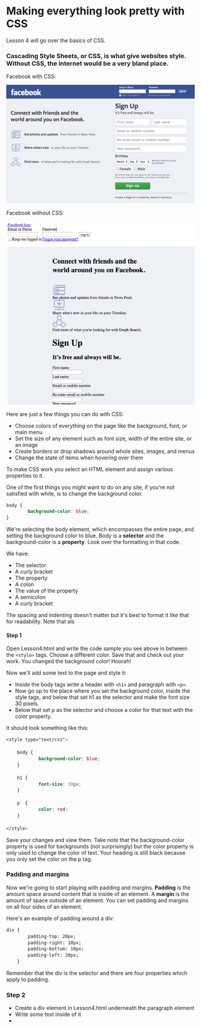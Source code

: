 Making everything look pretty with CSS
========
Lesson 4 will go over the basics of CSS.

### Cascading Style Sheets, or CSS, is what give websites style. Without CSS, the internet would be a very bland place. 

Facebook with CSS:

<img src="img/facebook-with-css.png">

Facebook without CSS: 

<img src="img/facebook-without-css.png">

Here are just a few things you can do with CSS: 

* Choose colors of everything on the page like the background, font, or main menu.
* Set the size of any element such as font size, width of the entire site, or an image
* Create borders or drop shadows around whole sites, images, and menus
* Change the state of items when hovering over them

To make CSS work you select an HTML element and assign various properties to it. 

One of the first things you might want to do on any site, if you're not satisfied with white, is to change the background color.

```css
body {
        background-color: blue;
}
```

We're selecting the body element, which encompasses the entire page, and setting the background color to blue. Body is a **selector** and the background-color is a **property**.
Look over the formatting in that code. 

We have: 

* The selector 
* A curly bracket
* The property 
* A colon
* The value of the property
* A semicolon
* A curly bracket

The spacing and indenting doesn't matter but it's best to format it like that for readability. Note that als

#### Step 1

Open Lesson4.html and write the code sample you see above in between the `<style>` tags. Choose a different color. Save that and check out your work.
You changed the background color! Hoorah! 

Now we'll add some text to the page and style it: 

* Inside the body tags write a header with `<h1>` and paragraph with `<p>`. 
* Now go up to the place where you set the background color, inside the style tags, and below that set h1 as the selector and make the font size 30 pixels. 
* Below that set p as the selector and choose a color for that text with the color property. 


It should look something like this:

```css
<style type="text/css">

    body {
            background-color: blue;
    }
    
    h1 {
            font-size: 30px;
    }
    
    p  {
            color: red;
    }
    
</style>
```
Save your changes and view them. Take note that the background-color property is used for backgrounds (not surprisingly) but the
color property is only used to change the color of text. Your heading is still black because you only set the color on the p tag. 

### Padding and margins
Now we're going to start playing with padding and margins. **Padding** is the amount space around content that is inside of an element. A **margin** is the amount of space outside of
an element. You can set padding and margins on all four sides of an element.

Here's an example of padding around a div:

```HTML 
div {
        padding-top: 20px;
        padding-right: 10px;
        padding-bottom: 10px;
        padding-left: 20px;
    }
```
Remember that the div is the selector and there are four properties which apply to padding.

### Step 2

* Create a div element in Lesson4.html underneath the paragraph element
* Write some text inside of it
* 





